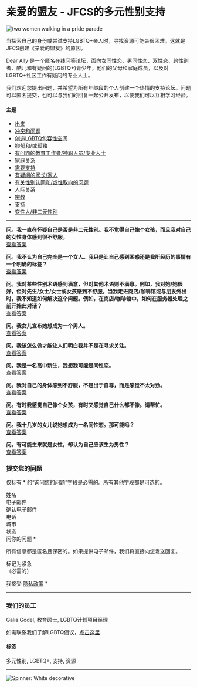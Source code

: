 # 亲爱的盟友 - JFCS的多元性别支持

![two women walking in a pride parade](https://jfcsphilly.org/wp-content/uploads/2021/12/Dear-Ally.jpg)

当探索自己的身份或尝试支持LGBTQ+亲人时，寻找资源可能会很困难。这就是JFCS创建《亲爱的盟友》的原因。

Dear Ally 是一个匿名在线问答论坛，面向女同性恋、男同性恋、双性恋、跨性别者、酷儿和有疑问的(LGBTQ+)青少年，他们的父母和家庭成员，以及对LGBTQ+社区工作有疑问的专业人士。

我们欢迎您提出问题，并希望为所有年龄段的个人创建一个热情的支持论坛。问题可以匿名提交，也可以与我们的回复一起公开发布，以便我们可以互相学习经验。

#### 主题
- [出来](https://jfcsphilly.org/zh/coming-out/)
- [冲突和问题](https://jfcsphilly.org/zh/conflict-and-questions/)
- [创造LGBTQ包容性空间](https://jfcsphilly.org/zh/creating-lgbtq-inclusive-spaces/)
- [抑郁和/或孤独](https://jfcsphilly.org/zh/depression-and-or-loneliness/)
- [有问题的教育工作者/神职人员/专业人士](https://jfcsphilly.org/zh/educators-clergy-professionals-with-questions/)
- [家庭关系](https://jfcsphilly.org/zh/family-relationships/)
- [需要支持](https://jfcsphilly.org/zh/need-support/)
- [有疑问的家长/家人](https://jfcsphilly.org/zh/parents-family-members-with-questions/)
- [有关性别认同和/或性取向的问题](https://jfcsphilly.org/zh/questions-surrounding-gender-identity-and-or-sexual-orientation/)
- [人际关系](https://jfcsphilly.org/zh/relationships/)
- [宗教](https://jfcsphilly.org/zh/religion/)
- [支持](https://jfcsphilly.org/zh/support/)
- [变性人/非二元性别](https://jfcsphilly.org/zh/transgender-non-binary/)

---

**问。我一直在怀疑自己是否是非二元性别。我不觉得自己像个女孩，而且我对自己的女性身体感到很不舒服。**  
[查看答案](https://jfcsphilly.org/zh/dear_ally/ive-been-questioning-if-im-non-binary/)

**问。我不认为自己完全是一个女人。我只是让自己感到困惑还是我所经历的事情有一个明确的标签？**  
[查看答案](https://jfcsphilly.org/zh/dear_ally/i-do-not-see-myself-as-a-woman-entirely-am-i-just-confusing-myself-or-is-there-a-definite-label-for-what-im-experiencing/)

**问。我对某些性别术语感到满意，但对其他术语则不满意。例如，我对她/她很好，但对先生/女士/女士或女孩感到不舒服。当我走进商店/咖啡馆或与朋友外出时，我不知道如何解决这个问题。例如，在商店/咖啡馆中，如何在服务器处理之前开始此对话？**  
[查看答案](https://jfcsphilly.org/zh/dear_ally/i-am-cis-gendered-and-identify-as-female-but-have-an-issue-with-the-way-that-society-sees-gender-how-would-you-suggest-i-bring-this-up/)

**问。我女儿宣布她想成为一个男人。**  
[查看答案](https://jfcsphilly.org/zh/dear_ally/my-daughter-announced-she-was-wanting-to-be-a-man/)

**问。我该怎么做才能让人们明白我并不是在寻求关注。**  
[查看答案](https://jfcsphilly.org/zh/dear_ally/what-can-i-do-so-people-understand-that-i-am-not-looking-for-attention/)

**问。我是一名高中新生，我想我可能是同性恋。**  
[查看答案](https://jfcsphilly.org/zh/dear_ally/im-a-freshman-in-hi-school-and-i-think-i-might-be-gay/)

**问。我对自己的身体感到不舒服，不是出于自尊，而是感觉不太对劲。**  
[查看答案](https://jfcsphilly.org/zh/dear_ally/i-dont-feel-comfortable-with-my-body-not-in-a-self-esteem-sort-of-way-more-of-it-doesnt-feel-right/)

**问。有时我感觉自己像个女孩，有时又感觉自己什么都不像。请帮忙。**  
[查看答案](https://jfcsphilly.org/zh/dear_ally/some-days-i-feel-like-a-girl-and-other-days-i-dont-feel-like-anything-please-help/)

**问。我十几岁的女儿说她想成为一名同性恋。那可能吗？**  
[查看答案](https://jfcsphilly.org/zh/dear_ally/my-teen-daughter-says-she-wants-to-be-a-gay-man/)

**问。有可能生来就是女性，却认为自己应该生为男性？**  
[查看答案](https://jfcsphilly.org/zh/dear_ally/is-it-possible-to-be-born-as-a-female-and-to-think-i-should-have-been-born-a-male/)

### 提交您的问题

仅标有 * 的“询问您的问题”字段是必需的。所有其他字段都是可选的。

姓名  
电子邮件  
确认电子邮件  
电话  
城市  
状态  
问你的问题 *  

所有信息都是匿名且保密的。如果提供电子邮件，我们将直接向您发送回复。

标记为紧急  
（必需的）  

我接受 [隐私政策](https://jfcsphilly.org/zh/privacy-policy/) *

---

### 我们的员工

Galia Godel, 教育硕士, LGBTQ计划项目经理

如需联系我们了解LGBTQ倡议，[点击这里](https://jfcsphilly.org/zh/request-service/) 

#### 标签
多元性别, LGBTQ+, 支持, 资源

---

![Spinner: White decorative](https://cdn.userway.org/widgetapp/images/spin_wh.svg)